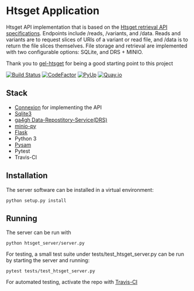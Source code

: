 # Htsget Application

Htsget API implementation that is based on the [Htsget retrieval API specifications](http://samtools.github.io/hts-specs/htsget.html). Endpoints include /reads, /variants, and /data. Reads and variants are to request slices of URIs of a variant or read file, and /data is to return the file slices themselves. File storage and retrieval are implemented with two configurable options: SQLite, and DRS + MINIO. 

Thank you to [gel-htsget](https://github.com/genomicsengland/gel-htsget) for being a good starting point to this project

[![Build Status](https://travis-ci.org/CanDIG/htsget_app.svg?branch=master)](https://travis-ci.org/CanDIG/htsget_app)
[![CodeFactor](https://www.codefactor.io/repository/github/CanDIG/htsget_app/badge)](https://www.codefactor.io/repository/github/CanDIG/htsget_app)
[![PyUp](https://pyup.io/repos/github/CanDIG/htsget_app/shield.svg)](https://pyup.io/repos/github/CanDIG/htsget_app/)
[![Quay.io](https://quay.io/repository/candig/htsget_app/status)](https://quay.io/repository/candig/htsget_app)

## Stack
- [Connexion](https://github.com/zalando/connexion) for implementing the API
- [Sqlite3](https://www.sqlite.org/index.html)
- [ga4gh Data-Repostitory-Service(DRS)](https://github.com/ga4gh/data-repository-service-schemas)
- [minio-py](https://github.com/minio/minio-py)
- [Flask](http://flask.pocoo.org/)
- Python 3
- [Pysam](https://pysam.readthedocs.io/en/latest/api.html)
- Pytest
- Travis-CI

## Installation
The server software can be installed in a virtual environment:
```
python setup.py install
```

## Running
The server can be run with 
```
python htsget_server/server.py
```
For testing, a small test suite under tests/test_htsget_server.py can be run by starting the server and running:
```
pytest tests/test_htsget_server.py
```
For automated testing, activate the repo with [Travis-CI](https://travis-ci.com/getting_started)